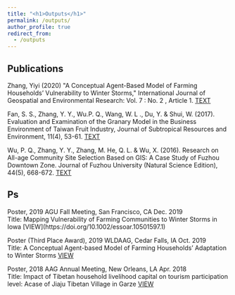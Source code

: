 ```yaml
---
title: "<h1>Outputs</h1>"
permalink: /outputs/
author_profile: true
redirect_from: 
  - /outputs
---
```


<h2><b>Publications</b></h2>

Zhang, Yiyi (2020) "A Conceptual Agent-Based Model of Farming Households’ Vulnerability to Winter Storms," International Journal of Geospatial and Environmental Research: Vol. 7 : No. 2 , Article 1. [TEXT](https://dc.uwm.edu/ijger/vol7/iss2/1/)

Fan, S. S., Zhang, Y. Y., Wu.P. Q., Wang, W. L ., Du, Y. & Shui, W. (2017). Evaluation and Examination of the Granary Model in the Business Environment of Taiwan Fruit Industry, Journal of Subtropical Resources and Environment, 11(4), 53-61. [TEXT](http://www.cqvip.com/QK/83207X/201604/671315531.html)

Wu, P. Q., Zhang, Y. Y., Zhang, M. He, Q. L. & Wu, X. (2016). Research on All-age Community Site Selection Based on GIS: A Case Study of Fuzhou Downtown Zone. Journal of Fuzhou University (Natural Science Edition), 44(5), 668-672. [TEXT](http://www.cqvip.com/QK/92302X/201605/670756723.html)

<h2><b>Ps</b></h2>
Poster, 2019 AGU Fall Meeting, San Francisco, CA Dec. 2019<br /> 
Title: Mapping Vulnerability of Farming Communities to Winter Storms in Iowa [VIEW](https://doi.org/10.1002/essoar.10501597.1)

Poster (Third Place Award), 2019 WLDAAG, Cedar Falls, IA Oct. 2019<br /> 
Title: A Conceptual Agent-based Model of Farming Households’ Adaptation to Winter Storms [VIEW](https://drive.google.com/file/d/1h1iy317LyOJBVHIqFopDNnJATNxYMVeS/view)

Poster, 2018 AAG Annual Meeting, New Orleans, LA Apr. 2018<br /> 
Title: Impact of Tibetan household livelihood capital on tourism participation level: Acase of Jiaju Tibetan Village in Garze [VIEW](https://aag.secure-abstracts.com/AAG%20Annual%20Meeting%202018/abstracts-gallery/16347)

